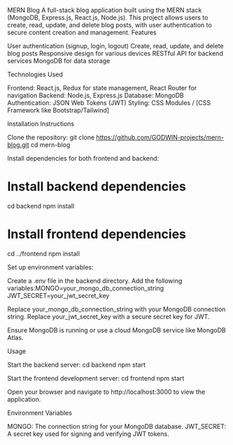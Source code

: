 MERN Blog
A full-stack blog application built using the MERN stack (MongoDB, Express.js, React.js, Node.js). This project allows users to create, read, update, and delete blog posts, with user authentication to secure content creation and management.
Features

User authentication (signup, login, logout)
Create, read, update, and delete blog posts
Responsive design for various devices
RESTful API for backend services
MongoDB for data storage

Technologies Used

Frontend: React.js, Redux for state management, React Router for navigation
Backend: Node.js, Express.js
Database: MongoDB
Authentication: JSON Web Tokens (JWT)
Styling: CSS Modules / [CSS Framework like Bootstrap/Tailwind]

Installation Instructions

Clone the repository:
git clone https://github.com/GODWIN-projects/mern-blog.git
cd mern-blog


Install dependencies for both frontend and backend:
# Install backend dependencies
cd backend
npm install

# Install frontend dependencies
cd ../frontend
npm install


Set up environment variables:

Create a .env file in the backend directory.
Add the following variables:MONGO=your_mongo_db_connection_string
JWT_SECRET=your_jwt_secret_key


Replace your_mongo_db_connection_string with your MongoDB connection string.
Replace your_jwt_secret_key with a secure secret key for JWT.


Ensure MongoDB is running or use a cloud MongoDB service like MongoDB Atlas.


Usage

Start the backend server:
cd backend
npm start


Start the frontend development server:
cd frontend
npm start


Open your browser and navigate to http://localhost:3000 to view the application.


Environment Variables

MONGO: The connection string for your MongoDB database.
JWT_SECRET: A secret key used for signing and verifying JWT tokens.

